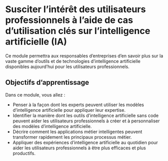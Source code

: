 #  Susciter l’intérêt des utilisateurs professionnels à l’aide de cas d’utilisation clés sur l’intelligence artificielle (IA)

Ce module permettra aux responsables d’entreprises d’en savoir plus sur la vaste gamme d’outils et de technologies d’intelligence artificielle disponibles aujourd’hui pour les utilisateurs professionnels.

## Objectifs d’apprentissage

Dans ce module, vous allez :
* Penser à la façon dont les experts peuvent utiliser les modèles d’intelligence artificielle pour appliquer leur expertise.
* Identifier la manière dont les outils d’intelligence artificielle sans code peuvent aider les utilisateurs professionnels à créer et à personnaliser des modèles d’intelligence artificielle.
* Décrire comment les applications métier intelligentes peuvent transformer rapidement les principaux processus métier.
* Appliquer des expériences d’intelligence artificielle au quotidien pour aider les utilisateurs professionnels à être plus efficaces et plus productifs.